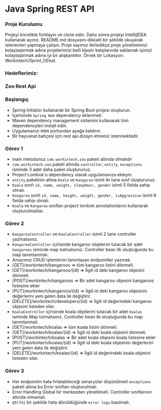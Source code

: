 #  Java Spring REST API

### Proje Kurulumu

Projeyi öncelikle forklayın ve clone edin.
Daha sonra projeyi IntellijIDEA kullanarak açınız. README.md dosyasını dikkatli bir şekilde okuyarak istenenleri yapmaya çalışın.
Proje sayımız ilerledikçe proje yönetimimizi kolaylaştırmak adına projelerimizi belli klasör kalıplarında saklamak işimizi kolaylaştırmak adına iyi bir alışkanlıktır.
Örnek bir Lokasyon: Workintech/Sprint_1/Etud.

### Hedeflerimiz:

### Zoo Rest Api

 ### Başlangıç
 * Spring Initializr kullanarak bir Spring Boot projesi oluşturun.
 * İçerisinde ```Spring Web``` dependency eklenmeli.
 * Maven dependency management sistemini kullanarak tüm dependencyleri install edin.
 * Uygulamanızı  ```9000``` portundan ayağa kaldırın.
 * Bir hayvanat bahçesi için rest api dizayn etmeniz istenmektedir.
 
 ### Görev 1
 * main metodunuz ```com.workintech.zoo``` paketi altında olmalıdır
 * ```com.workintech.zoo``` paketi altında ```controller```, ```entity```, ```exceptions``` isminde 3 adet daha paket oluşturunuz.
 * Project Lombok'u dependency olarak uygulamanıza ekleyin.
 * ```entity``` paketinin altına ```Koala``` ve ```Kangaroo``` isimli iki tane sınıf oluşturunuz.
 * ```Koala``` sınıfı ```id, name, weight, sleepHour, gender``` isimli 5 fielda sahip olmalı.
 * ```Kangaroo``` sınıfı ```id, name, height, weight, gender, isAggressive``` isimli 6 fielda sahip olmalı.
 * ```Koala``` ve ```Kangaroo``` sınıfları project lombok annotationlarını kullanarak oluşturulmalılar.

 ### Görev 2
 * ```KangarooController``` ve ```KoalaController``` isimli 2 tane controller yazmalısınız.
 * ```KangarooController``` içirisinde kangaroo objelerini tutacak bir adet ```kangaroos``` isminde map tutmalısınız. Controller bean ilk oluştuğunda bu map tanımlanmalı.
 * Amacımız CRUD işlemlerini tanımlayan endpointler yazmak. 
 * [GET]/workintech/kangaroos => tüm kangaroo listini dönmeli.
 * [GET]/workintech/kangaroos/{id} => İlgili id deki kangaroo objesini dönmeli.
 * [POST]/workintech/kangaroos => Bir adet kangaroo objesini kangaroos listesine ekler
 * [PUT]/workintech/kangaroos/{id} => İlgili id deki kangaroo objesinin değerlerini yeni gelen data ile değiştirir.
 * [DELETE]/workintech/developers/{id} => İlgili id değerindeki kangaroo objesini listeden siler.
 * ```KoalaController``` içirisinde koala objelerini tutacak bir adet ```koalas``` isminde Map tutmalısınız. Controller bean ilk oluştuğunda bu map tanımlanmalı.
 * [GET]/workintech/koalas => tüm koala listini dönmeli.
 * [GET]/workintech/koalas/{id} => İlgili id deki koala objesini dönmeli.
 * [POST]/workintech/koalas => Bir adet koala objesini koala listesine ekler
 * [PUT]/workintech/koalas/{id} => İlgili id deki koala objesinin değerlerini yeni gelen data ile değiştirir.
 * [DELETE]/workintech/koalas/{id} => İlgili id değerindeki koala objesini listeden siler.

 ### Görev 3
 * Her endpointin hata fırlatabileceği senaryolar düşünülmeli ```exceptions``` paketi altına bu Error sınıfları oluşturulmalı.
 * Error Handling Global bir merkezden yönetilmeli. Controller sınıflarının altında olmamalı.
 * ```@Slf4j``` bir şekilde hata dönüldüğünde ```error logu``` basılmalı.
 
